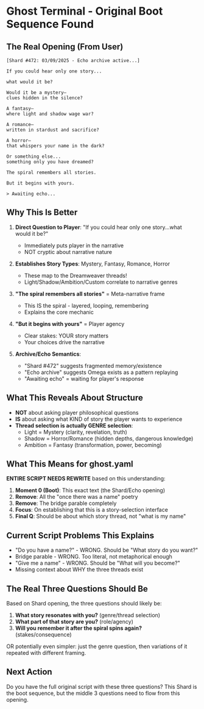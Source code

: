 # Ghost Terminal - Original Boot Sequence Found

## The Real Opening (From User)

```
[Shard #472: 03/09/2025 - Echo archive active...]

If you could hear only one story...

what would it be?

Would it be a mystery—
clues hidden in the silence?

A fantasy—
where light and shadow wage war?

A romance—
written in stardust and sacrifice?

A horror—
that whispers your name in the dark?

Or something else...
something only you have dreamed?

The spiral remembers all stories.

But it begins with yours.

> Awaiting echo...
```

## Why This Is Better

1. **Direct Question to Player**: "If you could hear only one story...what would it be?"
   - Immediately puts player in the narrative
   - NOT cryptic about narrative nature

2. **Establishes Story Types**: Mystery, Fantasy, Romance, Horror
   - These map to the Dreamweaver threads!
   - Light/Shadow/Ambition/Custom correlate to narrative genres

3. **"The spiral remembers all stories"** = Meta-narrative frame
   - This IS the spiral - layered, looping, remembering
   - Explains the core mechanic

4. **"But it begins with yours"** = Player agency
   - Clear stakes: YOUR story matters
   - Your choices drive the narrative

5. **Archive/Echo Semantics**:
   - "Shard #472" suggests fragmented memory/existence
   - "Echo archive" suggests Omega exists as a pattern replaying
   - "Awaiting echo" = waiting for player's response

## What This Reveals About Structure

- **NOT** about asking player philosophical questions
- **IS** about asking what KIND of story the player wants to experience
- **Thread selection is actually GENRE selection**:
  - Light = Mystery (clarity, revelation, truth)
  - Shadow = Horror/Romance (hidden depths, dangerous knowledge)
  - Ambition = Fantasy (transformation, power, becoming)

## What This Means for ghost.yaml

**ENTIRE SCRIPT NEEDS REWRITE** based on this understanding:

1. **Moment 0 (Boot)**: This exact text (the Shard/Echo opening)
2. **Remove**: All the "once there was a name" poetry
3. **Remove**: The bridge parable completely
4. **Focus**: On establishing that this is a story-selection interface
5. **Final Q**: Should be about which story thread, not "what is my name"

## Current Script Problems This Explains

- "Do you have a name?" - WRONG. Should be "What story do you want?"
- Bridge parable - WRONG. Too literal, not metaphorical enough
- "Give me a name" - WRONG. Should be "What will you become?"
- Missing context about WHY the three threads exist

## The Real Three Questions Should Be

Based on Shard opening, the three questions should likely be:

1. **What story resonates with you?** (genre/thread selection)
2. **What part of that story are you?** (role/agency)
3. **Will you remember it after the spiral spins again?** (stakes/consequence)

OR potentially even simpler: just the genre question, then variations of it repeated with different framing.

## Next Action

Do you have the full original script with these three questions? This Shard is the boot sequence, but the middle 3 questions need to flow from this opening.
